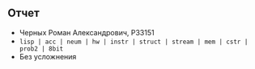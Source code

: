 ## Отчет

* Черных Роман Александрович, P33151
* `lisp | acc | neum | hw | instr | struct | stream | mem | cstr | prob2 | 8bit`
* Без усложнения
